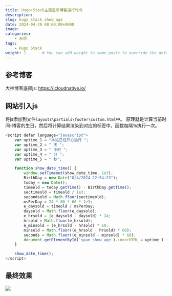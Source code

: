 ```yaml
---
title: Hugo+Stack主题显示博客运行时间
description: 
slug: hugo_stack_show_age
date: 2024-04-20 00:00:00+0000
image: 
categories:
    - 杂项
tags:
    - Hugo Stack
weight: 1       # You can add weight to some posts to override the default sorting (date descending)
---
```


## 参考博客

大神博客底部js: https://icloudnative.io/

## 网站引入js

将js添加到文件`layouts\partials\footer\custom.html`中。
原理就是计算当前时间-博客的生日，然后将计算结果渲染到对应的标签中。函数每隔1s执行一次。

``` js
<script defer language="javascript">
    var uptime_1 = "本站已经开心运行 ";
    var uptime_2 = " 天 ";
    var uptime_3 = " 小时 ";
    var uptime_4 = " 分 ";
    var uptime_5 = " 秒";

    function show_date_time() {
        window.setTimeout(show_date_time, 1e3);
        BirthDay = new Date("8/4/2024 22:54:23");
        today = new Date();
        timeold = today.getTime() - BirthDay.getTime();
        sectimeold = timeold / 1e3;
        secondsold = Math.floor(sectimeold);
        msPerDay = 24 * 60 * 60 * 1e3;
        e_daysold = timeold / msPerDay;
        daysold = Math.floor(e_daysold);
        e_hrsold = (e_daysold - daysold) * 24;
        hrsold = Math.floor(e_hrsold);
        e_minsold = (e_hrsold - hrsold) * 60;
        minsold = Math.floor((e_hrsold - hrsold) * 60);
        seconds = Math.floor((e_minsold - minsold) * 60);
        document.getElementById('span_show_age').innerHTML = uptime_1 + daysold + uptime_2 + hrsold + uptime_3 + minsold + uptime_4 + seconds + uptime_5;
    }

    show_date_time();
</script>
```


## 最终效果

![](https://s3.bmp.ovh/imgs/2024/04/20/be553249d59b8d01.gif)



